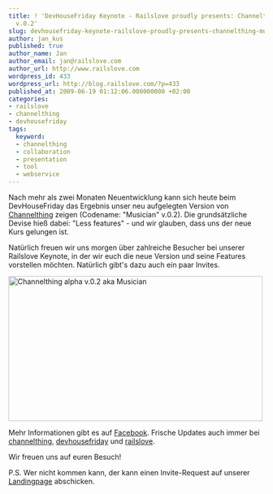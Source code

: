 ```yaml
---
title: ! 'DevHouseFriday Keynote - Railslove proudly presents: Channelthing musician
  v.0.2'
slug: devhousefriday-keynote-railslove-proudly-presents-channelthing-musician-v02
author: jan_kus
published: true
author_name: Jan
author_email: jan@railslove.com
author_url: http://www.railslove.com
wordpress_id: 433
wordpress_url: http://blog.railslove.com/?p=433
published_at: 2009-06-19 01:12:06.000000000 +02:00
categories:
- railslove
- channelthing
- devhousefriday
tags:
  keyword:
  - channelthing
  - collaboration
  - presentation
  - tool
  - webservice
---
```

Nach mehr als zwei Monaten Neuentwicklung kann sich heute beim DevHouseFriday das Ergebnis unser neu aufgelegten Version von <a href="http://channelthing.com">Channelthing</a> zeigen (Codename: "Musician" v.0.2). Die grundsätzliche Devise hieß dabei: "Less features" - und wir glauben, dass uns der neue Kurs gelungen ist.

Natürlich freuen wir uns morgen über zahlreiche Besucher bei unserer Railslove Keynote, in der wir euch die neue Version und seine Features vorstellen möchten. Natürlich gibt's dazu auch ein paar Invites.

<a href="http://www.ipernity.com/doc/koos/5167703"><img src="http://u1.ipernity.com/11/77/03/5167703.c3c6244e.500.jpg" width="500" height="286" alt="Channelthing alpha v.0.2 aka Musician" border="0"/></a>

Mehr Informationen gibt es auf <a href="http://www.facebook.com/event.php?eid=126036603992">Facebook</a>. Frische Updates auch immer bei <a href="http://twitter.com/channelthing">channelthing</a>, <a href="http://twitter.com/devhousefriday">devhousefriday</a>  und <a href="http://twitter.com/railslove">railslove</a>.

Wir freuen uns auf euren Besuch!

P.S. Wer nicht kommen kann, der kann einen Invite-Request auf unserer <a href="http://channelthing.com">Landingpage</a> abschicken.
